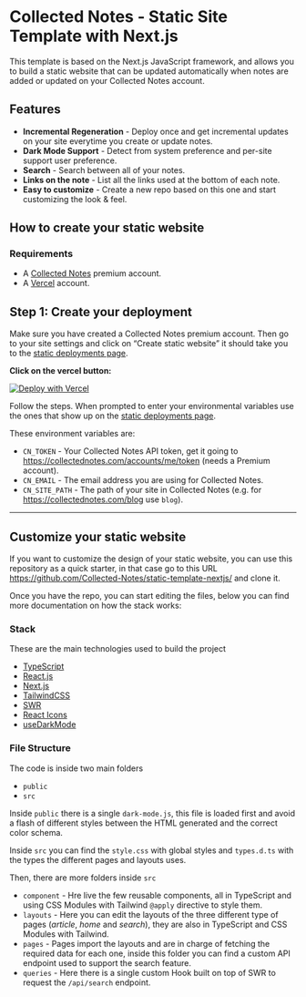 # Collected Notes - Static Site Template with Next.js

This template is based on the Next.js JavaScript framework, and allows you to build a static website that can be updated automatically when notes are added or updated on your Collected Notes account.

## Features

- **Incremental Regeneration** - Deploy once and get incremental updates on your site everytime you create or update notes.
- **Dark Mode Support** - Detect from system preference and per-site support user preference.
- **Search** - Search between all of your notes.
- **Links on the note** - List all the links used at the bottom of each note.
- **Easy to customize** - Create a new repo based on this one and start customizing the look & feel.

## How to create your static website

### Requirements

- A [Collected Notes](https://collectednotes.com/blog/premium) premium account.
- A [Vercel](https://vercel.com) account.

## Step 1: Create your deployment

Make sure you have created a Collected Notes premium account. Then go to your site settings and click on “Create static website” it should take you to the [static deployments page](https://collectednotes.com/sites/static).

**Click on the vercel button:**

[![Deploy with Vercel](https://vercel.com/button)](https://vercel.com/import/git?s=https%3A%2F%2Fgithub.com%2FCollected-Notes%2Fstatic-template-nextjs&env=CN_TOKEN,CN_EMAIL,CN_SITE_PATH&envDescription=These%20variables%2C%20are%20required%20to%20read%20your%20site%20data%20from%20the%20Collected%20Notes%20API.&envLink=https%3A%2F%2Fcollectednotes.com%2Faccounts%2Fme%2Ftoken)

Follow the steps. When prompted to enter your environmental variables use the ones that show up on the [static deployments page](https://collectednotes.com/sites/static).

These environment variables are:

- `CN_TOKEN` - Your Collected Notes API token, get it going to https://collectednotes.com/accounts/me/token (needs a Premium account).
- `CN_EMAIL` - The email address you are using for Collected Notes.
- `CN_SITE_PATH` - The path of your site in Collected Notes (e.g. for https://collectednotes.com/blog use `blog`).

---

## Customize your static website

If you want to customize the design of your static website, you can use this repository as a quick starter, in that case go to this URL https://github.com/Collected-Notes/static-template-nextjs/ and clone it.

Once you have the repo, you can start editing the files, below you can find more documentation on how the stack works:

### Stack

These are the main technologies used to build the project

- [TypeScript](https://www.typescriptlang.org)
- [React.js](https://reactjs.org)
- [Next.js](https://nextjs.org)
- [TailwindCSS](https://tailwindcss.com)
- [SWR](https://swr.vercel.app)
- [React Icons](https://react-icons.github.io/react-icons/)
- [useDarkMode](https://github.com/donavon/use-dark-mode)

### File Structure

The code is inside two main folders

- `public`
- `src`

Inside `public` there is a single `dark-mode.js`, this file is loaded first and avoid a flash of different styles between the HTML generated and the correct color schema.

Inside `src` you can find the `style.css` with global styles and `types.d.ts` with the types the different pages and layouts uses.

Then, there are more folders inside `src`

- `component` - Hre live the few reusable components, all in TypeScript and using CSS Modules with Tailwind `@apply` directive to style them.
- `layouts` - Here you can edit the layouts of the three different type of pages (_article_, _home_ and _search_), they are also in TypeScript and CSS Modules with Tailwind.
- `pages` - Pages import the layouts and are in charge of fetching the required data for each one, inside this folder you can find a custom API endpoint used to support the search feature.
- `queries` - Here there is a single custom Hook built on top of SWR to request the `/api/search` endpoint.

